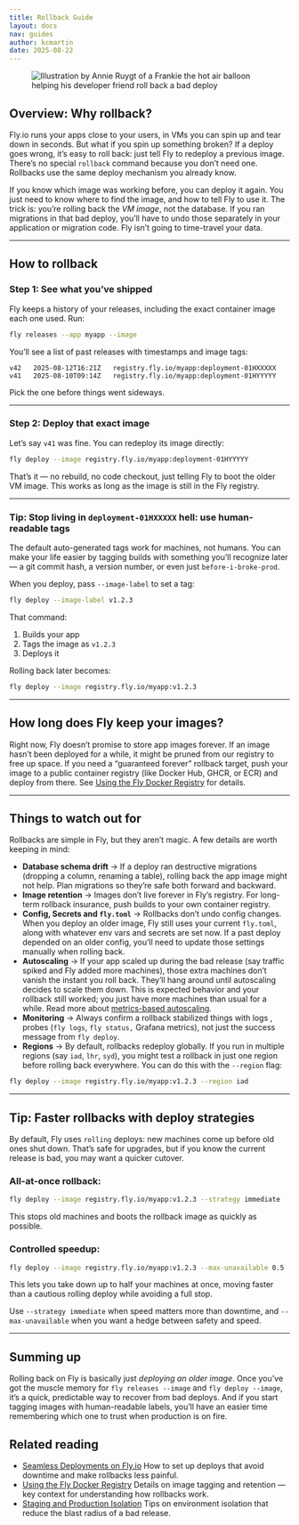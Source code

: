 ```yaml
---
title: Rollback Guide
layout: docs
nav: guides
author: kcmartin
date: 2025-08-22
---
```


<figure>
  <img src="/static/images/rollback-guide.png" alt="Illustration by Annie Ruygt of a Frankie the hot air balloon helping his developer friend roll back a bad deploy" class="w-full max-w-lg mx-auto">
</figure>

## Overview: Why rollback?

Fly.io runs your apps close to your users, in VMs you can spin up and tear down in seconds. But what if you spin up something broken? If a deploy goes wrong, it’s easy to roll back: just tell Fly to redeploy a previous image. There’s no special `rollback` command because you don’t need one. Rollbacks use the same deploy mechanism you already know.

If you know which image was working before, you can deploy it again. You just need to know where to find the image, and how to tell Fly to use it. The trick is: you’re rolling back the _VM image_, not the database. If you ran migrations in that bad deploy, you’ll have to undo those separately in your application or migration code. Fly isn’t going to time-travel your data.

---

## How to rollback

### Step 1: See what you’ve shipped

Fly keeps a history of your releases, including the exact container image each one used. Run:

```bash
fly releases --app myapp --image
```

You’ll see a list of past releases with timestamps and image tags:

```
v42   2025-08-12T16:21Z   registry.fly.io/myapp:deployment-01HXXXXX
v41   2025-08-10T09:14Z   registry.fly.io/myapp:deployment-01HYYYYY
```

Pick the one before things went sideways.

---

### Step 2: Deploy that exact image

Let’s say `v41` was fine. You can redeploy its image directly:

```bash
fly deploy --image registry.fly.io/myapp:deployment-01HYYYYY
```

That’s it — no rebuild, no code checkout, just telling Fly to boot the older VM image. This works as long as the image is still in the Fly registry.

---

### Tip: Stop living in `deployment-01HXXXXX` hell:  use human-readable tags

The default auto-generated tags work for machines, not humans. You can make your life easier by tagging builds with something you’ll recognize later — a git commit hash, a version number, or even just `before-i-broke-prod`.

When you deploy, pass `--image-label` to set a tag:

```bash
fly deploy --image-label v1.2.3
```

That command:

1. Builds your app
1. Tags the image as `v1.2.3`
1. Deploys it

Rolling back later becomes:

```bash
fly deploy --image registry.fly.io/myapp:v1.2.3
```

---

## How long does Fly keep your images? 

Right now, Fly doesn’t promise to store app images forever. If an image hasn’t been deployed for a while, it might be pruned from our registry to free up space. If you need a “guaranteed forever” rollback target, push your image to a public container registry (like Docker Hub, GHCR, or ECR) and deploy from there. See [Using the Fly Docker Registry](https://fly.io/docs/blueprints/using-the-fly-docker-registry/#to-deploy-a-public-image-from-docker-hub-or-another-public-registry) for details.

---

## Things to watch out for

Rollbacks are simple in Fly, but they aren’t magic. A few details are worth keeping in mind:

- **Database schema drift** → If a deploy ran destructive migrations (dropping a column, renaming a table), rolling back the app image might not help. Plan migrations so they’re safe both forward and backward.
- **Image retention** → Images don’t live forever in Fly’s registry. For long-term rollback insurance, push builds to your own container registry.
- **Config, Secrets and `fly.toml`** → Rollbacks don’t undo config changes. When you deploy an older image, Fly still uses your current `fly.toml`, along with whatever env vars and secrets are set now. If a past deploy depended on an older config, you’ll need to update those settings manually when rolling back.
- **Autoscaling** → If your app scaled up during the bad release (say traffic spiked and Fly added more machines), those extra machines don’t vanish the instant you roll back. They’ll hang around until autoscaling decides to scale them down. This is expected behavior and your rollback still worked; you just have more machines than usual for a while. Read more about [metrics-based autoscaling](https://fly.io/docs/launch/autoscale-by-metric/).
- **Monitoring** → Always confirm a rollback stabilized things with logs , probes (`fly logs`, `fly status,` Grafana metrics), not just the success message from `fly deploy`.
- **Regions** → By default, rollbacks redeploy globally. If you run in multiple regions (say `iad`, `lhr`, `syd`), you might test a rollback in just one region before rolling back everywhere. You can do this with the `--region` flag:

```bash
fly deploy --image registry.fly.io/myapp:v1.2.3 --region iad
```
---

## Tip: Faster rollbacks with deploy strategies

By default, Fly uses `rolling` deploys: new machines come up before old ones shut down. That’s safe for upgrades, but if you know the current release is bad, you may want a quicker cutover.

### All-at-once rollback:

```bash
fly deploy --image registry.fly.io/myapp:v1.2.3 --strategy immediate
```

This stops old machines and boots the rollback image as quickly as possible.



### Controlled speedup:

```bash
fly deploy --image registry.fly.io/myapp:v1.2.3 --max-unavailable 0.5
```

This lets you take down up to half your machines at once, moving faster than a cautious rolling deploy while avoiding a full stop.

Use `--strategy immediate` when speed matters more than downtime, and `--max-unavailable` when you want a hedge between safety and speed.

---

## Summing up

Rolling back on Fly is basically just _deploying an older image_. Once you’ve got the muscle memory for `fly releases --image` and `fly deploy --image`, it’s a quick, predictable way to recover from bad deploys. And if you start tagging images with human-readable labels, you’ll have an easier time remembering which one to trust when production is on fire.

## Related reading

- [Seamless Deployments on Fly.io](/docs/blueprints/seamless-deployments/) How to set up deploys that avoid downtime and make rollbacks less painful.  
- [Using the Fly Docker Registry](/docs/blueprints/using-the-fly-docker-registry/) Details on image tagging and retention — key context for understanding how rollbacks work.  
- [Staging and Production Isolation](/docs/blueprints/staging-prod-isolation/) Tips on environment isolation that reduce the blast radius of a bad release.